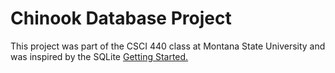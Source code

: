 # Chinook Database Project
<p> 
  This project was part of the CSCI 440 class at Montana State University and was inspired by the SQLite <a href = "https://www.sqlitetutorial.net/sqlite-sample-database/"> Getting Started. <a/>
</p>
